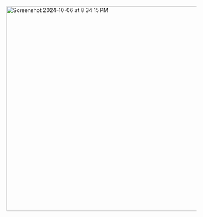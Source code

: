 <img width="542" alt="Screenshot 2024-10-06 at 8 34 15 PM" src="https://github.com/user-attachments/assets/f9f9f5ad-d784-4806-ab28-76c540ec9589">

